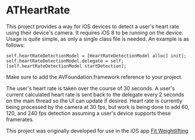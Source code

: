 # ATHeartRate
This project provides a way for iOS devices to detect a user's heart rate using their device's camera. It requires iOS 8 to be running on the device. Usage is quite simple, as only a single class file is needed. An example is as follows:

    self.heartRateDetectionModel = [HeartRateDetectionModel alloc] init];
    self.heartRateDetectionModel.delegate = self;
    [self.heartRateDetectionModel startDetection];

Make sure to add the AVFoundation.framework reference to your project.

The user's heart rate is taken over the course of 30 seconds. A user's current calculated heart rate is sent back to the delegate every 2 seconds on the main thread so the UI can update if desired. Heart rate is currently being processed by the camera at 30 fps, but work is being done to add 60, 120, and 240 fps detection assuming a user's device supports these framerates.

This project was originally developed for use in the iOS app <a href="http://apptechies.com/Home/FitWeightLifting">Fit Weightlifting</a>
